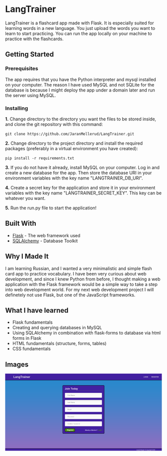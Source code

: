 # LangTrainer
LangTrainer is a flashcard app made with Flask. It is especially suited for learning words in a new language. You just upload the words you want to learn to start practicing. You can run the app locally on your machine to practice with the flashcards.

## Getting Started
### Prerequisites
The app requires that you have the Python interpreter and mysql installed on your computer. The reason I have used MySQL and not SQLite for the database is because I might deploy the app under a domain later and run the server using MySQL.

### Installing
**1.** Change directory to the directory you want the files to be stored inside, and clone the git repository with this command:
```
git clone https://github.com/JaranMellerud/LangTrainer.git
```
**2.** Change directory to the project directory and install the required packages (preferably in a virtual environment you have created):
```
pip install -r requirements.txt
```
**3.** If you do not have it already, install MySQL on your computer. Log in and create a new database for the app. Then store the database URI in your environment variables with the key name "LANGTRAINER_DB_URI".

**4.** Create a secret key for the application and store it in your environment variables with the key name "LANGTRAINER_SECRET_KEY". This key can be whatever you want.

**5.** Run the run.py file to start the application!

## Built With
* [Flask](https://flask.palletsprojects.com/en/1.1.x/) - The web framework used
* [SQLAlchemy](https://www.sqlalchemy.org/) - Database Toolkit

## Why I Made It
I am learning Russian, and I wanted a very minimalistic and simple flash card app to practice vocabulary. I have been very curious about web development, and since I knew Python from before, I thought making a web application with the Flask framework would be a simple way to take a step into web development world. For my next web development project I will definetely not use Flask, but one of the JavaScript frameworks.

## What I have learned
* Flask fundamentals
* Creating and querying databases in MySQL
* Using SQLAlchemy in combination with flask-forms to database via html forms in Flask
* HTML fundamentals (structure, forms, tables)
* CSS fundamentals

## Images
![Alt text](/screenshots/screenshot2.png?raw=true "Register Page")
